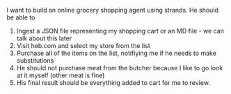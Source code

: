 I want to build an online grocery shopping agent using strands. He should be able to 
1. Ingest a JSON file representing my shopping cart or an MD file - we can talk about this later
1. Visit heb.com and select my store from the list
3. Purchase all of the items on the list, notifiying me if he needs to make substitutions
4. He should not purchase meat from the butcher because I like to go look at it myself (other meat is fine)
5. His final result should be everything added to cart for me to review. 